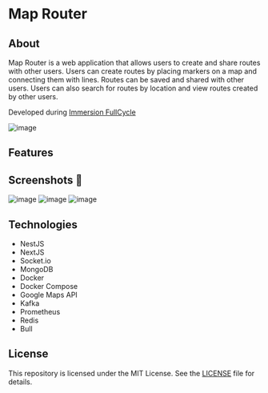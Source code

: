 # Map Router

## About

Map Router is a web application that allows users to create and share routes with other users. Users can create routes by placing markers on a map and connecting them with lines. Routes can be saved and shared with other users. Users can also search for routes by location and view routes created by other users.

Developed during [Immersion FullCycle](https://imersao.fullcycle.com.br/) 

![image](https://github.com/Natanaelvich/map-router_fullcycle-imersao-23/assets/52014318/07a886f6-53f7-4729-994c-98c9be130caf)

## Features

<!-- emoji screenshot here  -->
## Screenshots 📸

![image](https://github.com/Natanaelvich/map-router_fullcycle-imersao-23/assets/52014318/9d328071-c0ae-4207-bbc7-bb189edb5483)
![image](https://github.com/Natanaelvich/map-router_fullcycle-imersao-23/assets/52014318/ff8f6a27-5e94-410c-a72e-ab0253622a63)
![image](https://github.com/Natanaelvich/map-router_fullcycle-imersao-23/assets/52014318/4b0f28ac-b081-4bc5-a161-091205a4bced)


## Technologies

- NestJS
- NextJS
- Socket.io
- MongoDB
- Docker
- Docker Compose
- Google Maps API
- Kafka
- Prometheus
- Redis
- Bull

## License

This repository is licensed under the MIT License. See the [LICENSE](/LICENSE) file for details.
